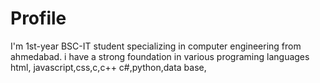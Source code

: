 # Profile

<p> I'm 1st-year BSC-IT student specializing in computer engineering from ahmedabad.  i have a strong foundation in various programing languages html, javascript,css,c,c++ c#,python,data base,</p>
